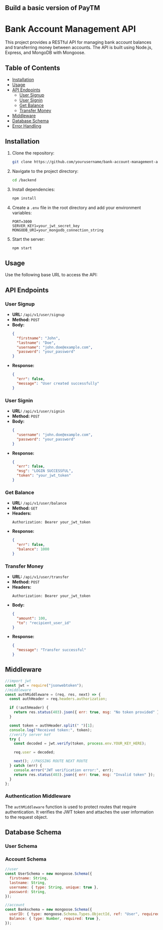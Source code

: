 ## Build a basic version of PayTM

# Bank Account Management API

This project provides a RESTful API for managing bank account balances and transferring money between accounts. The API is built using Node.js, Express, and MongoDB with Mongoose.

## Table of Contents

- [Installation](#installation)
- [Usage](#usage)
- [API Endpoints](#api-endpoints)
  - [User Signup](#user-signup)
  - [User Signin](#user-signin)
  - [Get Balance](#get-balance)
  - [Transfer Money](#transfer-money)
- [Middleware](#middleware)
- [Database Schema](#database-schema)
- [Error Handling](#error-handling)

## Installation

1. Clone the repository:
   ```bash
   git clone https://github.com/yourusername/bank-account-management-api.git
   ```
2. Navigate to the project directory:
   ```bash
   cd /backend
   ```
3. Install dependencies:
   ```bash
   npm install
   ```
4. Create a `.env` file in the root directory and add your environment variables:
   ```env
   PORT=3000
   SERVER_KEY1=your_jwt_secret_key
   MONGODB_URI=your_mongodb_connection_string
   ```
5. Start the server:
   ```bash
   npm start
   ```

## Usage

Use the following base URL to access the API:

## API Endpoints

### User Signup

- **URL:** `/api/v1/user/signup`
- **Method:** `POST`
- **Body:**
  ```json
  {
    "firstname": "John",
    "lastname": "Doe",
    "username": "john.doe@example.com",
    "password": "your_password"
  }
  ```
- **Response:**
  ```json
  {
    "err": false,
    "message": "User created successfully"
  }
  ```

### User Signin

- **URL:** `/api/v1/user/signin`
- **Method:** `POST`
- **Body:**
  ```json
  {
    "username": "john.doe@example.com",
    "password": "your_password"
  }
  ```
- **Response:**
  ```json
  {
    "err": false,
    "msg": "LOGIN SUCCESSFUL",
    "token": "your_jwt_token"
  }
  ```

### Get Balance

- **URL:** `/api/v1/user/balance`
- **Method:** `GET`
- **Headers:**
  ```http
  Authorization: Bearer your_jwt_token
  ```
- **Response:**
  ```json
  {
    "err": false,
    "balance": 1000
  }
  ```

### Transfer Money

- **URL:** `/api/v1/user/transfer`
- **Method:** `POST`
- **Headers:**
  ```http
  Authorization: Bearer your_jwt_token
  ```
- **Body:**
  ```json
  {
    "amount": 100,
    "to": "recipient_user_id"
  }
  ```
- **Response:**
  ```json
  {
    "message": "Transfer successful"
  }
  ```

## Middleware

```javascript
//import jwt
const jwt = require("jsonwebtoken");
//middleware
const authMiddleware = (req, res, next) => {
  const authHeader = req.headers.authorization;

  if (!authHeader) {
    return res.status(403).json({ err: true, msg: "No token provided" });
  }

  const token = authHeader.split(" ")[1];
  console.log("Received token:", token);
  //verify server keY
  try {
    const decoded = jwt.verify(token, process.env.YOUR_KEY_HERE);

    req.user = decoded;

    next(); //PASSING ROUTE NEXT ROUTE
  } catch (err) {
    console.error("JWT verification error:", err);
    return res.status(403).json({ err: true, msg: "Invalid token" });
  }
};
```

### Authentication Middleware

The `authMiddleware` function is used to protect routes that require authentication. It verifies the JWT token and attaches the user information to the request object.

## Database Schema

### User Schema

### Account Schema

```javascript
//user
const UserSchema = new mongoose.Schema({
  firstname: String,
  lastname: String,
  username: { type: String, unique: true },
  password: String,
});

//account
const Bankschema = new mongoose.Schema({
  userID: { type: mongoose.Schema.Types.ObjectId, ref: "User", required: true },
  Balance: { type: Number, required: true },
});
```
